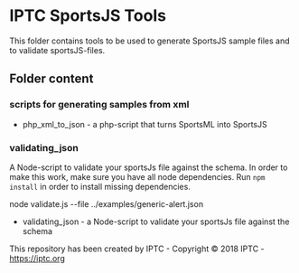 # IPTC SportsJS Tools

This folder contains tools to be used to generate SportsJS sample files and to validate sportsJS-files.

## Folder content

### scripts for generating samples from xml
* php_xml_to_json - a php-script that turns SportsML into SportsJS

### validating_json
A Node-script to validate your sportsJs file against the schema. 
In order to make this work, make sure you have all node dependencies.
Run `npm install` in order to install missing dependencies.

node validate.js --file ../examples/generic-alert.json

* validating_json - a Node-script to validate your sportsJs file against the schema

This repository has been created by IPTC - Copyright © 2018 IPTC - https://iptc.org
